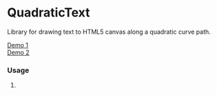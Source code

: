 # QuadraticText
Library for drawing text to HTML5 canvas along a quadratic curve path. 

<a href="http://codepen.io/lemurx/full/NbYVPZ/">Demo 1</a><br>
<a href="http://codepen.io/lemurx/full/JbLzYw/">Demo 2</a>
<h3>Usage</h3>
<ol>
<li></li>
</ol>

